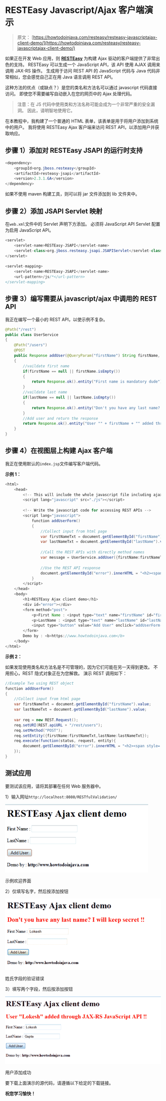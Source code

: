 # RESTEasy Javascript/Ajax 客户端演示

> 原文： [https://howtodoinjava.com/resteasy/resteasy-javascriptajax-client-demo/](https://howtodoinjava.com/resteasy/resteasy-javascriptajax-client-demo/)

如果正在开发 Web 应用，则 [**RESTEasy**](//howtodoinjava.com/restful-web-service/ "Resteasy tutorials") 为构建 Ajax 驱动的客户端提供了非常出色的支持。 RESTEasy 可以生成一个 JavaScript API，该 API 使用 AJAX 调用来调用 JAX-RS 操作。 生成用于访问 REST API 的 JavaScript 代码与 Java 代码非常相似，您会感觉自己正在用 Java 语言调用 REST API。

这种方法的优点（或缺点？）是您的类名和方法名可以通过 javascript 代码直接访问。 即使您不需要编写自动嵌入在您的网页中的 Ajax 处理代码。

> 注意：在 JS 代码中使用类和方法名称可能会成为一个非常严重的安全漏洞。 因此，请明智地使用它。

在本教程中，我构建了一个普通的 HTML 表单，该表单是用于将用户添加到系统中的用户。 我将使用 RESTEasy Ajax 客户端来访问 REST API，以添加用户并获取响应。

## 步骤 1）添加对 RESTEasy JSAPI 的运行时支持

```java
<dependency>
	<groupId>org.jboss.resteasy</groupId>
	<artifactId>resteasy-jsapi</artifactId>
	<version>2.3.1.GA</version>
</dependency>

```

如果不使用 maven 构建工具，则可以将 jar 文件添加到 lib 文件夹中。

## 步骤 2）添加 JSAPI Servlet 映射

在`web.xml`文件中的 Servlet 声明下方添加。 必须将 JavaScript API Servlet 配置为启用 JavaScript API。

```java
<servlet>
	<servlet-name>RESTEasy-JSAPI</servlet-name>
	<servlet-class>org.jboss.resteasy.jsapi.JSAPIServlet</servlet-class>
</servlet>

<servlet-mapping>
	<servlet-name>RESTEasy-JSAPI</servlet-name>
	<url-pattern>/js/*</url-pattern>
</servlet-mapping>

```

## 步骤 3）编写需要从 javascript/ajax 中调用的 REST API

我正在编写一个最小的 REST API，以使示例不复杂。

```java
@Path("/rest")
public class UserService 
{
	@Path("/users")
	@POST
	public Response addUser(@QueryParam("firstName") String firstName, @QueryParam("lastName") String lastName)
	{
		//vaildate first name
		if(firstName == null || firstName.isEmpty())
		{
			return Response.ok().entity("First name is mandatory dude").build();
		}
		//vaildate last name
		if(lastName == null || lastName.isEmpty())
		{
			return Response.ok().entity("Don't you have any last name? I will keep secret").build();
		}
		//Add user and return the response
		return Response.ok().entity("User "" + firstName + "" added through JAX-RS JavaScript API").build();
	}
}

```

## 步骤 4）在视图层上构建 Ajax 客户端

我正在使用默认的`index.jsp`文件编写客户端代码。

**示例 1：**

```java
<html>
	<head>
		<!-- This will include the whole javascript file including ajax handling  -->
		<script lang="javascript" src="./js"></script>

		<!-- Write the javascript code for accessing REST APIs -->
		<script lang="javascript">
			function addUserForm()
			{
				//Collect input from html page
				var firstNameTxt = document.getElementById("firstName").value;
				var lastNameTxt = document.getElementById("lastName").value;

				//Call the REST APIs with directly method names
				var message = UserService.addUser({firstName:firstNameTxt,lastName:lastNameTxt});

				//Use the REST API response
				document.getElementById("error").innerHTML = "<h2><span style='color:red'>" + message + " !!</span></h2>";
			}
		</script>
	</head>
	<body>
		<h1>RESTEasy Ajax client demo</h1>
		<div id="error"></div>
		<form method="post">
			<p>First Name : <input type="text" name="firstName" id="firstName"/></p>
			<p>LastName : <input type="text" name="lastName" id="lastName"/></p>
			<input type="button" value="Add User" onclick="addUserForm()" />
		</form>
		Demo by : <b>https://www.howtodoinjava.com</b>
	</body>
</html>

```

**示例 2：**

如果发现使用类名和方法名是不可管理的，因为它们可能在另一天得到更改。 不用担心，REST 隐式对象正在为您解救。 演示 REST 调用如下：

```java
//Example Two using REST object
function addUserForm()
{
	//Collect input from html page
	var firstNameTxt = document.getElementById("firstName").value;
	var lastNameTxt = document.getElementById("lastName").value;

	var req = new REST.Request();
	req.setURI(REST.apiURL + "/rest/users");
	req.setMethod("POST");
	req.setEntity({firstName:firstNameTxt,lastName:lastNameTxt});
	req.execute(function(status, request, entity){
		document.getElementById("error").innerHTML = "<h2><span style='color:red'>" + entity + " !!</span></h2>";
	});
} 

```

## 测试应用

要测试该应用，请将其部署在任何 Web 服务器中。

1）输入网址`http://localhost:8080/RESTfulValidation/`

![resteasy-ajax-demo](img/f76fd01eb4bbdb14b9ee81838802b180.png)

示例欢迎界面



2）仅填写名字，然后按添加按钮

![Validation error for last name field](img/4dcecde120b6d66ed6fce782a2d8ca61.png)

姓氏字段的验证错误



3）填写两个字段，然后按添加按钮

![User added successfully](img/349ec2d99cceb31bcd269448fe9f9748.png)

用户添加成功



要下载上面演示的源代码，请遵循以下给定的下载链接。


**祝您学习愉快！**